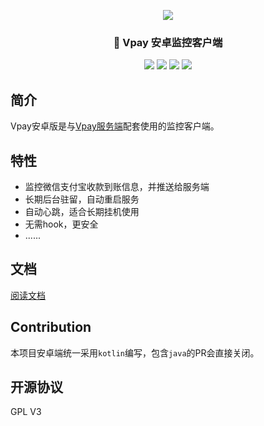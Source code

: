  <p align="center">
<img src="https://user-images.githubusercontent.com/37787014/227108078-5e2e2b20-1b33-440f-9cad-02a3d7a2a81d.png">
</p>


<h3 align="center">🚀 Vpay 安卓监控客户端</h3>

<p align="center">
 <img src="https://img.shields.io/static/v1?label=licenes&message=GPL%20V3&color=important&style=for-the-badge"/>
 <img src="https://img.shields.io/static/v1?label=version&message=0.1beta&color=9cf&style=for-the-badge"/>
 <img src="https://img.shields.io/static/v1?label=language&message=Kotlin&color=777BB4&style=for-the-badge"/>
  <img src="https://img.shields.io/static/v1?label=%E9%80%82%E9%85%8D%E6%9C%8D%E5%8A%A1%E7%AB%AF&message=%E6%9A%82%E6%97%A0&color=cb529b&style=for-the-badge"/>
</p>

## 简介

Vpay安卓版是与[Vpay服务端](https://github.com/Vpay-Collection/VPay)配套使用的监控客户端。


## 特性

- 监控微信支付宝收款到账信息，并推送给服务端
- 长期后台驻留，自动重启服务
- 自动心跳，适合长期挂机使用
- 无需hook，更安全
- ......

## 文档

[阅读文档](https://vpay.ankio.net/page/2#/_page/app)

## Contribution

本项目安卓端统一采用`kotlin`编写，包含`java`的PR会直接关闭。

## 开源协议

GPL V3

